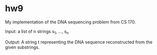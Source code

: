 hw9
===

My implementation of the DNA sequencing problem from CS 170. 

Input: a list of n strings s<sub>1</sub>, ..., s<sub>n</sub>

Output: A string t representing the DNA sequence reconstructed from the given substrings.
